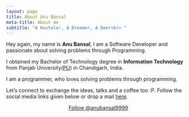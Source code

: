 ```yaml
---
layout: page
title: About Anu Bansal
meta-title: About me
subtitle: "A Husteler, A Dreamer, A Doer<br> "
---
```


<div id="aboutme-section">

<p class="about-text">
<span class="fa fa-briefcase about-icon"></span>
  Hey again, my name is <strong>Anu Bansal</strong>, I am a Software Developer and passionate about solving problems through Programming.
</p>

<p class="about-text">
<span class="fa fa-graduation-cap about-icon"></span>
I obtained my Bachelor of Technology degree in <strong>Information Technology </strong>from Panjab University(<a target="_blank" href="http://puchd.ac.in/">PU</a>) in Chandigarh, India.
</p>

<p class="about-text">
<span class="fa fa-code about-icon"></span>
I am a programmer, who loves solving problems through programming.
</p>

<p class="about-text">
<span class="fa fa-heart about-icon"></span>
</p>

<p class="about-text">
<span class="fa fa-envelope about-icon"></span>
Let’s connect to exchange the ideas, talks and a coffee too :P. Follow the social media links given below or drop a mail <a target="_blank" href="mailto:anubansal9999@gmail.com">here</a>.
</p>


<center>
	<a href="https://twitter.com/anubansal9999" class="twitter-follow-button" data-size="large" data-show-count="false">Follow @anubansal9999</a>
	<script async src="//platform.twitter.com/widgets.js" charset="utf-8"></script>
</center>
<br>
